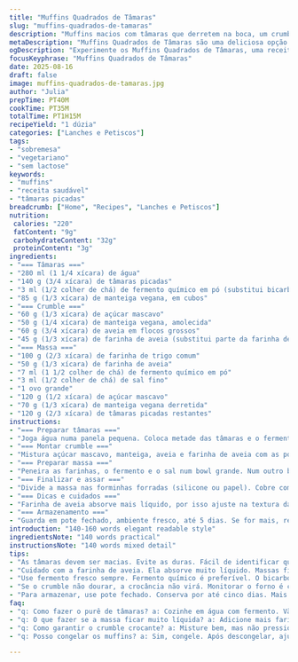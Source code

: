 ```yaml
---
title: "Muffins Quadrados de Tâmaras"
slug: "muffins-quadrados-de-tamaras"
description: "Muffins macios com tâmaras que derretem na boca, um crumble crocante por cima. Sem lactose, sem nozes, receita vegetariana. Adaptei as quantidades para balancear doçura e textura, troquei o bicarbonato por fermento biológico em pó para evitar gosto metálico, e substituí metade da farinha branca por farinha de aveia para mais fibra. Ideal para um café da manhã diferente ou lanche. Dá uma doçura natural e é fácil de fazer, ainda ensina a identificar sinais pro ponto no forno usando cheiro e cor. Combinação massa úmida com crumble crocante funciona pra quem curte contraste. Conserva bem até 5 dias em pote vedado, mas sugiro consumir fresquinho para aproveitar o crumble sem murchar."
metaDescription: "Muffins Quadrados de Tâmaras são uma deliciosa opção sem lactose e fácil de fazer, perfeita para o café da manhã ou lanche."
ogDescription: "Experimente os Muffins Quadrados de Tâmaras, uma receita vegetariana equilibrada e saudável, que oferece um toque doce natural."
focusKeyphrase: "Muffins Quadrados de Tâmaras"
date: 2025-08-16
draft: false
image: muffins-quadrados-de-tamaras.jpg
author: "Julia"
prepTime: PT40M
cookTime: PT35M
totalTime: PT1H15M
recipeYield: "1 dúzia"
categories: ["Lanches e Petiscos"]
tags:
- "sobremesa"
- "vegetariano"
- "sem lactose"
keywords:
- "muffins"
- "receita saudável"
- "tâmaras picadas"
breadcrumb: ["Home", "Recipes", "Lanches e Petiscos"]
nutrition: 
 calories: "220"
 fatContent: "9g"
 carbohydrateContent: "32g"
 proteinContent: "3g"
ingredients:
- "=== Tâmaras ==="
- "280 ml (1 1/4 xícara) de água"
- "140 g (3/4 xícara) de tâmaras picadas"
- "3 ml (1/2 colher de chá) de fermento químico em pó (substitui bicarbonato)"
- "85 g (1/3 xícara) de manteiga vegana, em cubos"
- "=== Crumble ==="
- "60 g (1/3 xícara) de açúcar mascavo"
- "50 g (1/4 xícara) de manteiga vegana, amolecida"
- "60 g (3/4 xícara) de aveia em flocos grossos"
- "45 g (1/3 xícara) de farinha de aveia (substitui parte da farinha de trigo)"
- "=== Massa ==="
- "100 g (2/3 xícara) de farinha de trigo comum"
- "50 g (1/3 xícara) de farinha de aveia"
- "7 ml (1 1/2 colher de chá) de fermento químico em pó"
- "3 ml (1/2 colher de chá) de sal fino"
- "1 ovo grande"
- "120 g (1/2 xícara) de açúcar mascavo"
- "70 g (1/3 xícara) de manteiga vegana derretida"
- "120 g (2/3 xícara) de tâmaras picadas restantes"
instructions:
- "=== Preparar tâmaras ==="
- "Joga água numa panela pequena. Coloca metade das tâmaras e o fermento. Leva ao fogo médio e deixa ferver, mexendo para não grudar. Tá pronto quando as tâmaras começam a desmanchar, quase caindo aos pedaços, com textura cremosa. Rala com um pilão ou mexe forte com colher até virar purê grosso. Mistura a manteiga vegana nesse purê ainda quente e desgruda. Reserva para esfriar um pouco enquanto monta o crumble."
- "=== Montar crumble ==="
- "Mistura açúcar mascavo, manteiga, aveia e farinha de aveia com as pontas dos dedos. O truque é criar uma farofa maleável, não muito seca nem grudenta. Se der mole demais, joga um pouco mais de aveia. Deixa reservado à parte."
- "=== Preparar massa ==="
- "Peneira as farinhas, o fermento e o sal num bowl grande. Num outro bowl, bate o ovo com açúcar até clarear — deve puxar leve brilho e formar fio no batedor. Despeja a manteiga derretida morna aos poucos, mistura devagar pra não perder volume. Agora intercala os secos com o purê de tâmaras já morninho, incorpora com espátula pra não bater demais. Joga as tâmaras restantes picadas, dá uma misturada rápida para não afundar tudo."
- "=== Finalizar e assar ==="
- "Divide a massa nas forminhas forradas (silicone ou papel). Cobre com o crumble, sem pressionar demais, deixa solto para assar e criar crostinha. Forno pré-aquecido a 175 ºC. Vai de 25 a 30 minutos, mas sempre olho pelo cheiro do açúcar queimando levemente e pelo dourado no topo — se o crumble começa a ficar marrom demais, pode dar uma segurada no forno ou cobrir com papel alumínio. Testa com palito; se sair quase limpo, tá pronto. Deixa esfriar uns 10 minutos na forma, desforma para não suar e amolecer demais o crumble."
- "=== Dicas e cuidados ==="
- "Farinha de aveia absorve mais líquido, por isso ajuste na textura da massa: ela deve cair da colher devagar, nem muito firme nem líquida demais. Esse fermento em pó evita sabor estranho, use sempre fermento fresco. Para manteiga vegana, se não tiver, pode usar óleo de coco, mas altera o sabor levemente. Não esqueça de deixar os muffins esfriarem, massa quente gruda no papel e crumble murcha."
- "=== Armazenamento ==="
- "Guarda em pote fechado, ambiente fresco, até 5 dias. Se for mais, refrigera e deixa voltar à temperatura antes de comer. Dá pra congelar também, só ajustar tempo no forno para reassar pós-descongelamento."
introduction: "140-160 words elegant readable style"
ingredientsNote: "140 words practical"
instructionsNote: "140 words mixed detail"
tips:
- "As tâmaras devem ser macias. Evite as duras. Fácil de identificar quando estão hidratadas. A água precisa ser medida. Para purê, não jogue muita água. A textura densa é essencial."
- "Cuidado com a farinha de aveia. Ela absorve muito líquido. Massas ficam diferentes. A textura precisa ser ajustada. Se ficar muito líquida, adicione mais farinha de aveia. Nada de deixar a massa escorrendo."
- "Use fermento fresco sempre. Fermento químico é preferível. O bicarbonato pode dar gosto estranho. No passado, enfrentei isso. Mudança foi boa. Resultados consistentes."
- "Se o crumble não dourar, a crocância não virá. Monitorar o forno é crucial. Se o cheiro de açúcar queimado aparecer, é sinal. Dourar é diferente de queimar. Olhe sempre."
- "Para armazenar, use pote fechado. Conserva por até cinco dias. Mais tempo? Refrigere. Volume pode mudar. Panamá por cinco dias é ideal, mas descongelar não é difícil."
faq:
- "q: Como fazer o purê de tâmaras? a: Cozinhe em água com fermento. Vão amolecer. Precisam não grudar. Purê deve ser denso e espesso."
- "q: O que fazer se a massa ficar muito líquida? a: Adicione mais farinha de aveia. Ou mais aveia em flocos. Outra opção: ajuste outros ingredientes secos. Cuidado sempre com medição."
- "q: Como garantir o crumble crocante? a: Misture bem, mas não pressione muito. O forno promete a crocância. Cheiro é um guia. Se passar no dourado, é sucesso."
- "q: Posso congelar os muffins? a: Sim, congele. Após descongelar, ajuste tempo de forno. Deve voltar à temperatura ambiente. Evite perder a textura original."

---
```

